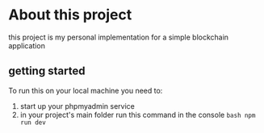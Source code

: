 # About this project

this project is my personal implementation for a simple blockchain application

## getting started

To run this on your local machine you need to:

1. start up your phpmyadmin service
2. in your project's main folder run this command in the console ```bash npm run dev```
